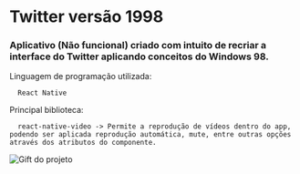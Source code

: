 # Twitter versão 1998
### Aplicativo (Não funcional) criado com intuito de recriar a interface do Twitter aplicando conceitos do Windows 98.

Linguagem de programação utilizada:
   
      React Native
  
Principal biblioteca:

      react-native-video -> Permite a reprodução de vídeos dentro do app, podendo ser aplicada reprodução automática, mute, entre outras opções através dos atributos do componente.

![Gift do projeto](https://github.com/ArtToledo/Twitter1998/blob/master/Twitter1998.gif)
